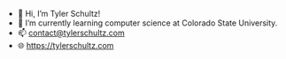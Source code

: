 - 👋 Hi, I’m Tyler Schultz!
- 🌱 I’m currently learning computer science at Colorado State University.
- 📫 contact@tylerschultz.com
- 🌐 https://tylerschultz.com
